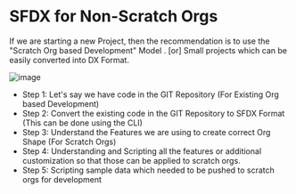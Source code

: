 # SFDX for Non-Scratch Orgs

If we are starting a new Project, then the recommendation is to use the "Scratch Org based Development" Model . [or] Small projects which can be easily converted into DX Format.

![image](https://user-images.githubusercontent.com/2145211/48164153-b47c4f80-e2af-11e8-91bd-c74b9c009198.png)

- Step 1: Let's say we have code in the GIT Repository (For Existing Org based Development)
- Step 2: Convert the existing code in the GIT Repository to SFDX Format (This can be done using the CLI)
- Step 3: Understand the Features we are using to create correct Org Shape (For Scratch Orgs)
- Step 4: Understanding and Scripting all the features or additional customization so that those can be applied to scratch orgs.
- Step 5: Scripting sample data which needed to be pushed to scratch orgs for development


